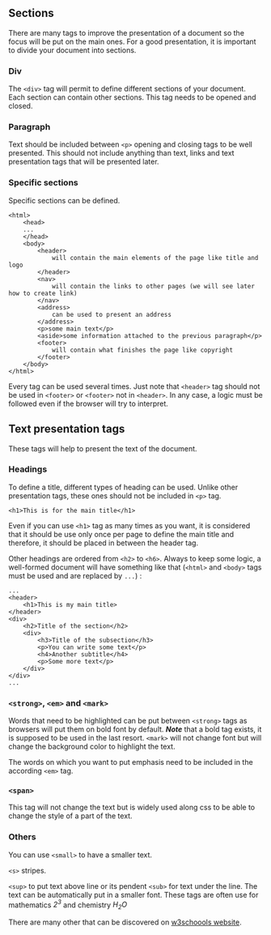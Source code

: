 ## Sections

There are many tags to improve the presentation of a document so the focus will be put on the main ones. For
 a good presentation, it is important to divide your document into sections. 

### Div

The `<div>` tag will permit to define different sections of your document. Each section can contain 
other sections. This tag needs to be opened and closed.

### Paragraph

Text should be included between `<p>` opening and closing tags to be well presented. This should not include 
anything than text, links and text presentation tags that will be presented later.

### Specific sections

Specific sections can be defined.

    <html>
        <head>
        ...
        </head>
        <body>
            <header>
                will contain the main elements of the page like title and logo
            </header>
            <nav>
                will contain the links to other pages (we will see later how to create link)
            </nav>
            <address>
                can be used to present an address
            </address>
            <p>some main text</p>
            <aside>some information attached to the previous paragraph</p>
            <footer>
                will contain what finishes the page like copyright
            </footer>
        </body>
    </html>
    
Every tag can be used several times. Just note that `<header>` tag should not be used in `<footer>` or 
`<footer>` not in `<header>`. In any case, a logic must be followed even if the browser will try to interpret.
    
## Text presentation tags

These tags will help to present the text of the document. 

### Headings

To define a title, different types of heading can be used. Unlike other presentation tags, these ones should not be 
included in `<p>` tag.

    <h1>This is for the main title</h1>
    
Even if you can use `<h1>` tag as many times as you want, it is considered that it should be use only once per page 
to define the main title and therefore, it should be placed in between the header tag.

Other headings are ordered from `<h2>` to `<h6>`. Always to keep some logic, a well-formed document will have
something like that (`<html>` and `<body>` tags must be used and are replaced by `...`) :

    ...
    <header>
        <h1>This is my main title>
    </header>
    <div>
        <h2>Title of the section</h2>
        <div>
            <h3>Title of the subsection</h3>
            <p>You can write some text</p>
            <h4>Another subtitle</h4>
            <p>Some more text</p>
        </div>
    </div>
    ...

### `<strong>`, `<em>` and `<mark>`

Words that need to be highlighted can be put between `<strong>` tags as browsers will put them on bold font by 
default. ***Note*** that a bold tag exists, it is supposed to be used in the last resort. `<mark>` will not change 
font but will change the background color to highlight the text.

The words on which you want to put emphasis need to be included in the according `<em>` tag.

### `<span>`

This tag will not change the text but is widely used along css to be able to change the style of a part of the text. 

### Others

You can use `<small>` to have a smaller text.

`<s>` stripes.

`<sup>` to put text above line or its pendent `<sub>` for text under the line. The text can be automatically put
in a smaller font. These tags are often use for mathematics *2<sup>3</sup>* and chemistry *H<sub>2</sub>O*

There are many other that can be discovered on [w3schoools website](https://www.w3schools.com/tags/default.asp).
